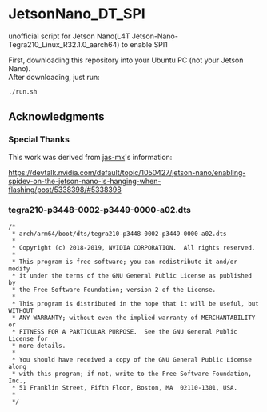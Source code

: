# JetsonNano_DT_SPI

unofficial script for Jetson Nano(L4T Jetson-Nano-Tegra210_Linux_R32.1.0_aarch64) to enable SPI1

First, downloading this repository into your Ubuntu PC (not your Jetson Nano).  
After downloading, just run:

```sh
./run.sh
```


## Acknowledgments

### Special Thanks

This work was derived from [jas-mx](https://devtalk.nvidia.com/member/3084736/)'s information:

https://devtalk.nvidia.com/default/topic/1050427/jetson-nano/enabling-spidev-on-the-jetson-nano-is-hanging-when-flashing/post/5338398/#5338398

### tegra210-p3448-0002-p3449-0000-a02.dts

```
/*
 * arch/arm64/boot/dts/tegra210-p3448-0002-p3449-0000-a02.dts
 *
 * Copyright (c) 2018-2019, NVIDIA CORPORATION.  All rights reserved.
 *
 * This program is free software; you can redistribute it and/or modify
 * it under the terms of the GNU General Public License as published by
 * the Free Software Foundation; version 2 of the License.
 *
 * This program is distributed in the hope that it will be useful, but WITHOUT
 * ANY WARRANTY; without even the implied warranty of MERCHANTABILITY or
 * FITNESS FOR A PARTICULAR PURPOSE.  See the GNU General Public License for
 * more details.
 *
 * You should have received a copy of the GNU General Public License along
 * with this program; if not, write to the Free Software Foundation, Inc.,
 * 51 Franklin Street, Fifth Floor, Boston, MA  02110-1301, USA.
 *
 */
```

